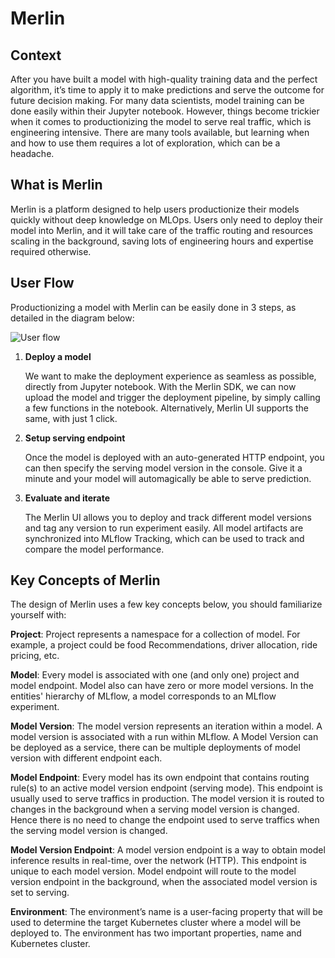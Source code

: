 # Merlin

## Context

After you have built a model with high-quality training data and the perfect algorithm, it’s time to apply it to make predictions and serve the outcome for future decision making.
For many data scientists, model training can be done easily within their Jupyter notebook. However, things become trickier when it comes to productionizing the model to serve real traffic, which is engineering intensive. There are many tools available, but learning when and how to use them requires a lot of exploration, which can be a headache.

## What is Merlin

Merlin is a platform designed to help users productionize their models quickly without deep knowledge on MLOps. Users only need to deploy their model into Merlin, and it will take care of the traffic routing and resources scaling in the background, saving lots of engineering hours and expertise required otherwise.

## User Flow

Productionizing a model with Merlin can be easily done in 3 steps, as detailed in the diagram below:

![User flow](./diagrams/user_flow.drawio.svg)

1. **Deploy a model**

    We want to make the deployment experience as seamless as possible, directly from Jupyter notebook. With the Merlin SDK, we can now upload the model and trigger the deployment pipeline, by simply calling a few functions in the notebook. Alternatively, Merlin UI supports the same, with just 1 click.

2. **Setup serving endpoint**

    Once the model is deployed with an auto-generated HTTP endpoint, you can then specify the serving model version in the console. Give it a minute and your model will automagically be able to serve prediction.

3. **Evaluate and iterate**

    The Merlin UI allows you to deploy and track different model versions and tag any version to run experiment easily. All model artifacts are synchronized into MLflow Tracking, which can be used to track and compare the model performance.

## Key Concepts of Merlin

The design of Merlin uses a few key concepts below, you should familiarize yourself with:

**Project**: Project represents a namespace for a collection of model. For example, a project could be food Recommendations, driver allocation, ride pricing, etc.

**Model**: Every model is associated with one (and only one) project and model endpoint. Model also can have zero or more model versions. In the entities' hierarchy of MLflow, a model corresponds to an MLflow experiment.

**Model Version**: The model version represents an iteration within a model. A model version is associated with a run within MLflow. A Model Version can be deployed as a service, there can be multiple deployments of model version with different endpoint each.

**Model Endpoint**: Every model has its own endpoint that contains routing rule(s) to an active model version endpoint (serving mode). This endpoint is usually used to serve traffics in production. The model version it is routed to changes in the background when a serving model version is changed. Hence there is no need to change the endpoint used to serve traffics when the serving model version is changed.

**Model Version Endpoint**: A model version endpoint is a way to obtain model inference results in real-time, over the network (HTTP). This endpoint is unique to each model version. Model endpoint will route to the model version endpoint in the background, when the associated model version is set to serving.

**Environment**: The environment’s name is a user-facing property that will be used to determine the target Kubernetes cluster where a model will be deployed to. The environment has two important properties, name and Kubernetes cluster.
